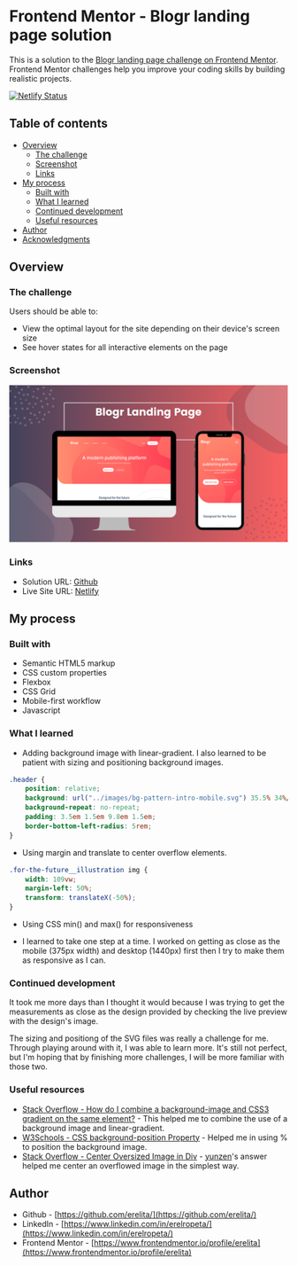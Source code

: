 # Frontend Mentor - Blogr landing page solution

This is a solution to the [Blogr landing page challenge on Frontend Mentor](https://www.frontendmentor.io/challenges/blogr-landing-page-EX2RLAApP). Frontend Mentor challenges help you improve your coding skills by building realistic projects. 

[![Netlify Status](https://api.netlify.com/api/v1/badges/3c04f71c-3bd7-40b2-ac47-47d85463dd00/deploy-status)](https://app.netlify.com/sites/blogr-landing-page-byer/deploys)

## Table of contents

- [Overview](#overview)
  - [The challenge](#the-challenge)
  - [Screenshot](#screenshot)
  - [Links](#links)
- [My process](#my-process)
  - [Built with](#built-with)
  - [What I learned](#what-i-learned)
  - [Continued development](#continued-development)
  - [Useful resources](#useful-resources)
- [Author](#author)
- [Acknowledgments](#acknowledgments)

## Overview

### The challenge

Users should be able to:

- View the optimal layout for the site depending on their device's screen size
- See hover states for all interactive elements on the page

### Screenshot

![](assets/images/preview.png)

### Links

- Solution URL: [Github](https://github.com/erelita/coding-challenges/tree/main/frontendmentor/junior/blogr-landing-page-main)
- Live Site URL: [Netlify](https://blogr-landing-page-byer.netlify.app)

## My process

### Built with

- Semantic HTML5 markup
- CSS custom properties
- Flexbox
- CSS Grid
- Mobile-first workflow
- Javascript

### What I learned

- Adding background image with linear-gradient. I also learned to be patient with sizing and positioning background images.

```css
.header {
    position: relative;
    background: url("../images/bg-pattern-intro-mobile.svg") 35.5% 34%/350vw no-repeat, linear-gradient(to bottom right, var(--clr-gradient-200), var(--clr-gradient-400));
    background-repeat: no-repeat;
    padding: 3.5em 1.5em 9.8em 1.5em;
    border-bottom-left-radius: 5rem;
}
```

- Using margin and translate to center overflow elements.

```css
.for-the-future__illustration img {
    width: 109vw;
    margin-left: 50%;
    transform: translateX(-50%);
}
```

- Using CSS min() and max() for responsiveness

- I learned to take one step at a time. I worked on getting as close as the mobile (375px width) and desktop (1440px) first then I try to make them as responsive as I can.

### Continued development

It took me more days than I thought it would because I was trying to get the measurements as close as the design provided by checking the live preview with the design's image.

The sizing and positiong of the SVG files was really a challenge for me. Through playing around with it, I was able to learn more. It's still not perfect, but I'm hoping that by finishing more challenges, I will be more familiar with those two.

### Useful resources

- [Stack Overflow - How do I combine a background-image and CSS3 gradient on the same element?](https://stackoverflow.com/questions/2504071/how-do-i-combine-a-background-image-and-css3-gradient-on-the-same-element) - This helped me to combine the use of a background image and linear-gradient.
- [W3Schools - CSS background-position Property](https://www.w3schools.com/cssref/pr_background-position.asp) - Helped me in using % to position the background image.
- [Stack Overflow - Center Oversized Image in Div](https://stackoverflow.com/questions/14562457/center-oversized-image-in-div/41059954) - [yunzen](https://stackoverflow.com/users/476951/yunzen)'s answer helped me center an overflowed image in the simplest way.

## Author

- Github - [https://github.com/erelita/](https://github.com/erelita/)
- LinkedIn - [https://www.linkedin.com/in/erelropeta/](https://www.linkedin.com/in/erelropeta/)
- Frontend Mentor - [https://www.frontendmentor.io/profile/erelita](https://www.frontendmentor.io/profile/erelita)
